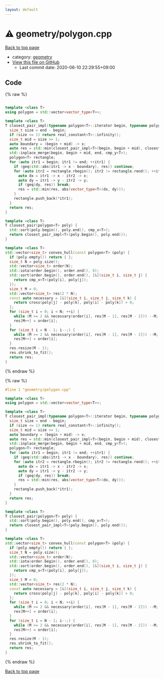 ```yaml
---
layout: default
---
```


<!-- mathjax config similar to math.stackexchange -->
<script type="text/javascript" async
  src="https://cdnjs.cloudflare.com/ajax/libs/mathjax/2.7.5/MathJax.js?config=TeX-MML-AM_CHTML">
</script>
<script type="text/x-mathjax-config">
  MathJax.Hub.Config({
    TeX: { equationNumbers: { autoNumber: "AMS" }},
    tex2jax: {
      inlineMath: [ ['$','$'] ],
      processEscapes: true
    },
    "HTML-CSS": { matchFontHeight: false },
    displayAlign: "left",
    displayIndent: "2em"
  });
</script>

<script type="text/javascript" src="https://cdnjs.cloudflare.com/ajax/libs/jquery/3.4.1/jquery.min.js"></script>
<script src="https://cdn.jsdelivr.net/npm/jquery-balloon-js@1.1.2/jquery.balloon.min.js" integrity="sha256-ZEYs9VrgAeNuPvs15E39OsyOJaIkXEEt10fzxJ20+2I=" crossorigin="anonymous"></script>
<script type="text/javascript" src="../../assets/js/copy-button.js"></script>
<link rel="stylesheet" href="../../assets/css/copy-button.css" />


# :warning: geometry/polygon.cpp

<a href="../../index.html">Back to top page</a>

* category: <a href="../../index.html#ed7daeb157cd9b31e53896ad3c771a26">geometry</a>
* <a href="{{ site.github.repository_url }}/blob/master/geometry/polygon.cpp">View this file on GitHub</a>
    - Last commit date: 2020-06-10 22:29:55+09:00




## Code

<a id="unbundled"></a>
{% raw %}
```cpp

template <class T>
using polygon = std::vector<vector_type<T>>;

template <class T>
T closest_pair_impl(typename polygon<T>::iterator begin, typename polygon<T>::iterator end) {
  size_t size = end - begin;
  if (size <= 1) return real_constant<T>::infinity();
  size_t mid = size >> 1;
  auto boundary = (begin + mid) -> x;
  auto res = std::min(closest_pair_impl<T>(begin, begin + mid), closest_pair_impl<T>(begin + mid, end));
  std::inplace_merge(begin, begin + mid, end, cmp_y<T>);
  polygon<T> rectangle;
  for (auto itr1 = begin; itr1 != end; ++itr1) {
    if (geq(std::abs(itr1 -> x - boundary), res)) continue;
    for (auto itr2 = rectangle.rbegin(); itr2 != rectangle.rend(); ++itr2) {
      auto dx = itr1 -> x - itr2 -> x;
      auto dy = itr1 -> y - itr2 -> y;
      if (geq(dy, res)) break;
      res = std::min(res, abs(vector_type<T>(dx, dy)));
    }
    rectangle.push_back(*itr1);
  }
  return res;
}

template <class T>
T closest_pair(polygon<T> poly) {
  std::sort(poly.begin(), poly.end(), cmp_x<T>);
  return closest_pair_impl<T>(poly.begin(), poly.end());
}

template <class T>
std::vector<size_t> convex_hull(const polygon<T> &poly) {
  if (poly.empty()) return { };
  size_t N = poly.size();
  std::vector<size_t> order(N);
  std::iota(order.begin(), order.end(), 0);
  std::sort(order.begin(), order.end(), [&](size_t i, size_t j) {
    return cmp_x<T>(poly[i], poly[j]);
  });
  size_t M = 0;
  std::vector<size_t> res(2 * N);
  const auto necessary = [&](size_t i, size_t j, size_t k) {
    return cross(poly[j] - poly[k], poly[i] - poly[k]) > 0;
  };
  for (size_t i = 0; i < N; ++i) {
    while (M >= 2 && necessary(order[i], res[M - 1], res[M - 2])) --M;
    res[M++] = order[i];
  }
  for (size_t i = N - 1; i--;) {
    while (M >= 2 && necessary(order[i], res[M - 1], res[M - 2])) --M;
    res[M++] = order[i];
  }
  res.resize(M - 1);
  res.shrink_to_fit();
  return res;
}

```
{% endraw %}

<a id="bundled"></a>
{% raw %}
```cpp
#line 1 "geometry/polygon.cpp"

template <class T>
using polygon = std::vector<vector_type<T>>;

template <class T>
T closest_pair_impl(typename polygon<T>::iterator begin, typename polygon<T>::iterator end) {
  size_t size = end - begin;
  if (size <= 1) return real_constant<T>::infinity();
  size_t mid = size >> 1;
  auto boundary = (begin + mid) -> x;
  auto res = std::min(closest_pair_impl<T>(begin, begin + mid), closest_pair_impl<T>(begin + mid, end));
  std::inplace_merge(begin, begin + mid, end, cmp_y<T>);
  polygon<T> rectangle;
  for (auto itr1 = begin; itr1 != end; ++itr1) {
    if (geq(std::abs(itr1 -> x - boundary), res)) continue;
    for (auto itr2 = rectangle.rbegin(); itr2 != rectangle.rend(); ++itr2) {
      auto dx = itr1 -> x - itr2 -> x;
      auto dy = itr1 -> y - itr2 -> y;
      if (geq(dy, res)) break;
      res = std::min(res, abs(vector_type<T>(dx, dy)));
    }
    rectangle.push_back(*itr1);
  }
  return res;
}

template <class T>
T closest_pair(polygon<T> poly) {
  std::sort(poly.begin(), poly.end(), cmp_x<T>);
  return closest_pair_impl<T>(poly.begin(), poly.end());
}

template <class T>
std::vector<size_t> convex_hull(const polygon<T> &poly) {
  if (poly.empty()) return { };
  size_t N = poly.size();
  std::vector<size_t> order(N);
  std::iota(order.begin(), order.end(), 0);
  std::sort(order.begin(), order.end(), [&](size_t i, size_t j) {
    return cmp_x<T>(poly[i], poly[j]);
  });
  size_t M = 0;
  std::vector<size_t> res(2 * N);
  const auto necessary = [&](size_t i, size_t j, size_t k) {
    return cross(poly[j] - poly[k], poly[i] - poly[k]) > 0;
  };
  for (size_t i = 0; i < N; ++i) {
    while (M >= 2 && necessary(order[i], res[M - 1], res[M - 2])) --M;
    res[M++] = order[i];
  }
  for (size_t i = N - 1; i--;) {
    while (M >= 2 && necessary(order[i], res[M - 1], res[M - 2])) --M;
    res[M++] = order[i];
  }
  res.resize(M - 1);
  res.shrink_to_fit();
  return res;
}

```
{% endraw %}

<a href="../../index.html">Back to top page</a>

